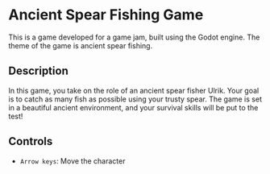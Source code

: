 # Ancient Spear Fishing Game

This is a game developed for a game jam, built using the Godot engine. The theme of the game is ancient spear fishing.

## Description

In this game, you take on the role of an ancient spear fisher Ulrik. Your goal is to catch as many fish as possible using your trusty spear. The game is set in a beautiful ancient environment, and your survival skills will be put to the test!

## Controls

- `Arrow keys`: Move the character
